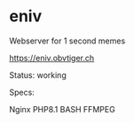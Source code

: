 # eniv
Webserver for 1 second memes

https://eniv.obvtiger.ch

Status:
working



Specs:

Nginx 
PHP8.1 
BASH 
FFMPEG
